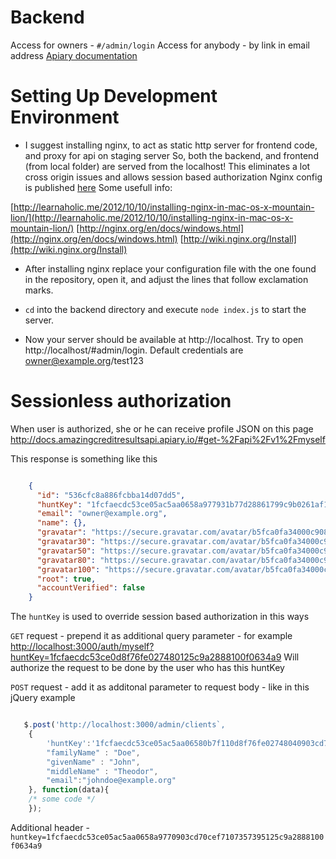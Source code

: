 Backend
=============================

Access for owners - `#/admin/login`
Access for anybody - by link in email address
[Apiary documentation](http://docs.amazingcreditresultsapi.apiary.io/)


Setting Up Development Environment
==================================

* I suggest installing nginx, to act as static http server for frontend code, and proxy for api on staging server
So, both the backend, and frontend (from local folder) are served from the localhost!
This eliminates a lot cross origin issues and allows session based authorization
Nginx config is published [here](https://bitbucket.org/nycitt/amazingcreditresults.com-backend/src/56a3bb3f036f38d20102b9af03ff17c304138c4e/nginx.conf)
Some usefull info:

[http://learnaholic.me/2012/10/10/installing-nginx-in-mac-os-x-mountain-lion/](http://learnaholic.me/2012/10/10/installing-nginx-in-mac-os-x-mountain-lion/)
[http://nginx.org/en/docs/windows.html](http://nginx.org/en/docs/windows.html)
[http://wiki.nginx.org/Install](http://wiki.nginx.org/Install)

* After installing nginx replace your configuration file with the one found in the repository,
open it, and adjust the lines that follow exclamation marks.

* `cd` into the backend directory and execute `node index.js` to start the server.
* Now your server should be available at http://localhost.
Try to open http://localhost/#admin/login. Default credentials are owner@example.org/test123

Sessionless authorization
=============================

When user is authorized, she or he can receive profile JSON on this page
http://docs.amazingcreditresultsapi.apiary.io/#get-%2Fapi%2Fv1%2Fmyself

This response is something like this

```json

    {
      "id": "536cfc8a886fcbba14d07dd5",
      "huntKey": "1fcfaecdc53ce05ac5aa0658a977931b77d28861799c9b0261af1d83d713d2ea910b7f110d8f76fe02748040903cd70cef7107357395125c9a2888100f0634a9",
      "email": "owner@example.org",
      "name": {},
      "gravatar": "https://secure.gravatar.com/avatar/b5fca0fa34000c908d46313ed1d737e0.jpg?s=80&d=wavatar&r=g",
      "gravatar30": "https://secure.gravatar.com/avatar/b5fca0fa34000c908d46313ed1d737e0.jpg?s=30&d=wavatar&r=g",
      "gravatar50": "https://secure.gravatar.com/avatar/b5fca0fa34000c908d46313ed1d737e0.jpg?s=50&d=wavatar&r=g",
      "gravatar80": "https://secure.gravatar.com/avatar/b5fca0fa34000c908d46313ed1d737e0.jpg?s=80&d=wavatar&r=g",
      "gravatar100": "https://secure.gravatar.com/avatar/b5fca0fa34000c908d46313ed1d737e0.jpg?s=100&d=wavatar&r=g",
      "root": true,
      "accountVerified": false
    }

```

The `huntKey` is used to override session based authorization in this ways

`GET` request - prepend it as additional query parameter - for example
[http://localhost:3000/auth/myself?huntKey=1fcfaecdc53ce0d8f76fe027480125c9a2888100f0634a9](http://localhost:3000/auth/myself?huntKey=1fcfaecdc53ce0d8f76fe027480125c9a2888100f0634a9)
Will authorize the request to be done by the user who has this huntKey

`POST` request - add it as additonal parameter to request body - like in this jQuery example

```javascript

   $.post('http://localhost:3000/admin/clients`,
    {
        'huntKey':'1fcfaecdc53ce05ac5aa06580b7f110d8f76fe02748040903cd70cef7107357395125c9a2888100f0634a9',
        "familyName" : "Doe",
        "givenName" : "John",
        "middleName" : "Theodor",
        "email":"johndoe@example.org"
    }, function(data){
    /* some code */
    });

```

Additional header - `huntkey=1fcfaecdc53ce05ac5aa0658a9770903cd70cef7107357395125c9a2888100f0634a9`

